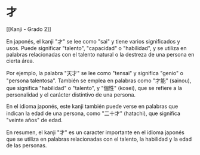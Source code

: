# 才

[[Kanji - Grado 2]]

En japonés, el kanji "才" se lee como "sai" y tiene varios significados y usos. Puede significar "talento", "capacidad" o "habilidad", y se utiliza en palabras relacionadas con el talento natural o la destreza de una persona en cierta área.

Por ejemplo, la palabra "天才" se lee como "tensai" y significa "genio" o "persona talentosa". También se emplea en palabras como "才能" (sainou), que significa "habilidad" o "talento", y "個性" (kosei), que se refiere a la personalidad y el carácter distintivo de una persona.

En el idioma japonés, este kanji también puede verse en palabras que indican la edad de una persona, como "二十才" (hatachi), que significa "veinte años" de edad.

En resumen, el kanji "才" es un caracter importante en el idioma japonés que se utiliza en palabras relacionadas con el talento, la habilidad y la edad de las personas.
